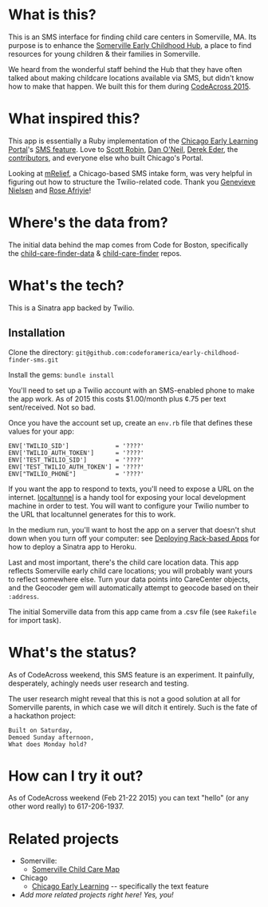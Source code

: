 # What is this? 
This is an SMS interface for finding child care centers in Somerville, MA. Its purpose is to enhance the [Somerville Early Childhood Hub](http://somervillehub.org/), a place to find resources for young children & their families in Somerville. 

We heard from the wonderful staff behind the Hub that they have often talked about making childcare locations available via SMS, but didn't know how to make that happen. We built this for them during [CodeAcross 2015](http://www.meetup.com/Code-for-Boston/events/219132652/).

# What inspired this? 
This app is essentially a Ruby implementation of the [Chicago Early Learning Portal](http://chicagoearlylearning.org/)'s [SMS feature](http://chicagoearlylearning.org/sms). Love to [Scott Robin](https://github.com/srobbin), [Dan O'Neil](https://github.com/danxoneil), [Derek Eder](https://github.com/derekeder/), the [contributors](https://github.com/smartchicago/chicago-early-learning/graphs/contributors), and everyone else who built Chicago's Portal. 

Looking at [mRelief](https://github.com/sariyie/mRelief), a Chicago-based SMS intake form, was very helpful in figuring out how to structure the Twilio-related code. Thank you [Genevieve Nielsen](https://github.com/genevievenielsen) and [Rose Afriyie](https://github.com/sariyie/)! 

# Where's the data from?
The initial data behind the map comes from Code for Boston, specifically the [child-care-finder-data](https://github.com/codeforboston/child-care-finder-data) & [child-care-finder](https://github.com/codeforboston/child-care-finder) repos. 

# What's the tech? 
This is a Sinatra app backed by Twilio.

## Installation

Clone the directory: `git@github.com:codeforamerica/early-childhood-finder-sms.git`

Install the gems: `bundle install`

You'll need to set up a Twilio account with an SMS-enabled phone to make the app work. As of 2015 this costs $1.00/month plus ¢.75 per text sent/received. Not so bad.

Once you have the account set up, create an `env.rb` file that defines these values for your app:

```
ENV['TWILIO_SID']             = '????'
ENV['TWILIO_AUTH_TOKEN']      = '????'
ENV['TEST_TWILIO_SID']        = '????'
ENV['TEST_TWILIO_AUTH_TOKEN'] = '????'
ENV["TWILIO_PHONE"]           = '????'

```

If you want the app to respond to texts, you'll need to expose a URL on the internet. [localtunnel](http://localtunnel.me/) is a handy tool for exposing your local development machine in order to test. You will want to configure your Twilio number to the URL that localtunnel generates for this to work. 

In the medium run, you'll want to host the app on a server that doesn't shut down when you turn off your computer: see [Deploying Rack-based Apps](https://devcenter.heroku.com/articles/rack) for how to deploy a Sinatra app to Heroku.

Last and most important, there's the child care location data. This app reflects Somerville early child care locations; you will probably want yours to reflect somewhere else. Turn your data points into CareCenter objects, and the Geocoder gem will automatically attempt to geocode based on their `:address`.

The initial Somerville data from this app came from a .csv file (see `Rakefile` for import task).

# What's the status?
As of CodeAcross weekend, this SMS feature is an experiment. It painfully, desperately, achingly needs user research and testing. 

The user research might reveal that this is not a good solution at all for Somerville parents, in which case we will ditch it entirely. Such is the fate of a hackathon project:

```
Built on Saturday,
Demoed Sunday afternoon,
What does Monday hold?
```

# How can I try it out? 

As of CodeAcross weekend (Feb 21-22 2015) you can text "hello" (or any other word really) to 617-206-1937.

# Related projects

* Somerville:
  * [Somerville Child Care Map](https://github.com/alexsoble/Somerville-Child-Care-Map)
* Chicago
  * [Chicago Early Learning](https://github.com/smartchicago/chicago-early-learning/) -- specifically the text feature
* _Add more related projects right here! Yes, you!_
